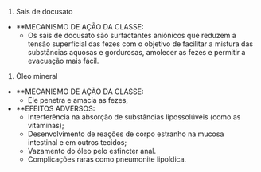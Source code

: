 
1. Sais de docusato

- **MECANISMO DE AÇÃO DA CLASSE:
	- Os sais de docusato são surfactantes aniônicos que reduzem a tensão superficial das fezes com o objetivo de facilitar a mistura das substâncias aquosas e gordurosas, amolecer as fezes e permitir a evacuação mais fácil.

1. Óleo mineral 
- **MECANISMO DE AÇÃO DA CLASSE:
	- Ele penetra e amacia as fezes,
- **EFEITOS ADVERSOS:
	- Interferência na absorção de substâncias lipossolúveis (como as vitaminas); 
	- Desenvolvimento de reações de corpo estranho na mucosa intestinal e em outros tecidos; 
	- Vazamento do óleo pelo esfincter anal.
	- Complicações raras como pneumonite lipoídica.






